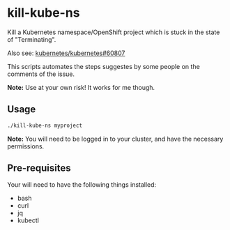 # kill-kube-ns

Kill a Kubernetes namespace/OpenShift project which is stuck in the state of "Terminating".

Also see: [kubernetes/kubernetes#60807](https://github.com/kubernetes/kubernetes/issues/60807)

This scripts automates the steps suggestes by some people on the comments of the issue.

**Note:** Use at your own risk! It works for me though.

## Usage

~~~sh
./kill-kube-ns myproject
~~~

**Note:** You will need to be logged in to your cluster, and have the necessary permissions.

## Pre-requisites

Your will need to have the following things installed:

* bash
* curl
* jq
* kubectl
